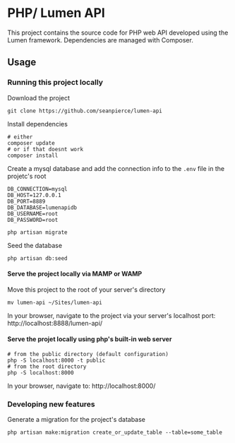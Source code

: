 # PHP/ Lumen API

This project contains the source code for  PHP web API developed using the Lumen framework. Dependencies are managed with Composer.

## Usage

### Running this project locally

Download the project

```shell
git clone https://github.com/seanpierce/lumen-api
```

Install dependencies

```shell
# either
composer update
# or if that doesnt work
composer install
```

Create a mysql database and add the connection info to the `.env` file in the projetc's root

```env
DB_CONNECTION=mysql
DB_HOST=127.0.0.1
DB_PORT=8889
DB_DATABASE=lumenapidb
DB_USERNAME=root
DB_PASSWORD=root
```

```shell
php artisan migrate
```

Seed the database

```shell
php artisan db:seed
```

#### Serve the project locally via MAMP or WAMP

Move this project to the root of your server's directory

```shell
mv lumen-api ~/Sites/lumen-api
```

In your browser, navigate to the project via your server's localhost port: http://localhost:8888/lumen-api/

#### Serve the projet locally using php's built-in web server

```shell
# from the public directory (default configuration)
php -S localhost:8000 -t public
# from the root directory
php -S localhost:8000
```

In your browser, navigate to: http://localhost:8000/

### Developing new features

Generate a migration for the project's database

```shell
php artisan make:migration create_or_update_table --table=some_table
```